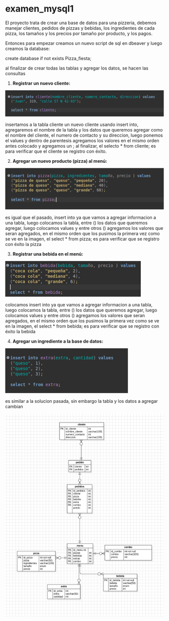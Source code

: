 # examen_mysql1

El proyecto trata de crear una base de datos para una pizzeria, debemos manejar clientes, pedidos de pizzas y bebidas, los ingredientes de cada pizza, los tamaños y los precios por tamaño por producto, y los pagos.



Entonces para empezar creamos un nuevo script de sql en dbeaver y luego creamos la database:

create database if not  exists Pizza_fiesta;


al finalizar de crear todas las tablas y agregar los datos, se hacen las consultas



1. **Registrar un nuevo cliente:**

![alt text](image-1.png)

insertamos a la tabla cliente un nuevo cliente usando insert into, agregaremos el nombre de la tabla y los datos que queremos agregar como el nombre del cliente, el numero de contacto y su direccion, luego ponemos el values y dentro de parentesis agregamos los valores en el mismo orden antes colocado y agregamos un ; al finalizar, el selecto * from cliente; es para verificar que el cliente se registro con éxito.


2. **Agregar un nuevo producto (pizza) al menú:**


![alt text](image-2.png)


es igual que el pasado, insert into ya que vamos a agregar informacion a una tabla, luego colocamos la tabla, entre () los datos que queremos agregar, luego colocamos values y entre otros () agregamos los valores que seran agregados, en el mismo orden que los pusimos la primera vez como se ve en la imagen, el select * from pizza; es para verificar que se registro con éxito la pizza



3. **Registrar una bebida en el menú:**



![alt text](image-3.png)



colocamos insert into ya que vamos a agregar informacion a una tabla, luego colocamos la tabla, entre () los datos que queremos agregar, luego colocamos values y entre otros () agregamos los valores que seran agregados, en el mismo orden que los pusimos la primera vez como se ve en la imagen, el select * from bebida; es para verificar que se registro con éxito la bebida



4. **Agregar un ingrediente a la base de datos:**



![alt text](image-4.png)





es similar a la solucion pasada, sin embargo la tabla y los datos a agregar cambian











![alt text](image.png)









